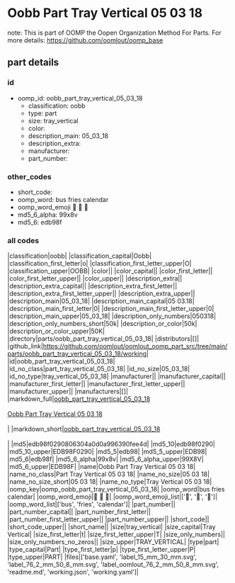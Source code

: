 # Oobb Part Tray Vertical 05 03 18  

note: This is part of OOMP the Oopen Organization Method For Parts. For more details: https://github.com/oomlout/oomp_base

##  part details





### id
* oomp_id: oobb_part_tray_vertical_05_03_18
  * classification: oobb
  * type: part
  * size: tray_vertical
  * color: 
  * description_main: 05_03_18
  * description_extra: 
  * manufacturer: 
  * part_number: 

### other_codes
* short_code: 
* oomp_word: bus fries calendar
* oomp_word_emoji :bus: :fries: :calendar:
* md5_6_alpha: 99x8v
* md5_6: edb98f

### all codes 
|classification|oobb|
|classification_capital|Oobb|
|classification_first_letter|o|
|classification_first_letter_upper|O|
|classification_upper|OOBB|
|color||
|color_capital||
|color_first_letter||
|color_first_letter_upper||
|color_upper||
|description_extra||
|description_extra_capital||
|description_extra_first_letter||
|description_extra_first_letter_upper||
|description_extra_upper||
|description_main|05_03_18|
|description_main_capital|05 03.18|
|description_main_first_letter|0|
|description_main_first_letter_upper|0|
|description_main_upper|05_03_18|
|description_only_numbers|050318|
|description_only_numbers_short|50k|
|description_or_color|50k|
|description_or_color_upper|50K|
|directory|parts/oobb_part_tray_vertical_05_03_18|
|distributors|[]|
|github_link|https://github.com/oomlout/oomlout_oomp_part_src/tree/main/parts/oobb_part_tray_vertical_05_03_18/working|
|id|oobb_part_tray_vertical_05_03_18|
|id_no_class|part_tray_vertical_05_03_18|
|id_no_size|05_03_18|
|id_no_type|tray_vertical_05_03_18|
|manufacturer||
|manufacturer_capital||
|manufacturer_first_letter||
|manufacturer_first_letter_upper||
|manufacturer_upper||
|manufacturers|[]|
|markdown_full|[oobb_part_tray_vertical_05_03_18](https://github.com/oomlout/oomlout_oomp_part_src/tree/main/parts/oobb_part_tray_vertical_05_03_18/working)<br>[](https://github.com/oomlout/oomlout_oomp_part_src/tree/main/parts/oobb_part_tray_vertical_05_03_18/working)<br>[Oobb Part Tray Vertical 05 03 18](https://github.com/oomlout/oomlout_oomp_part_src/tree/main/parts/oobb_part_tray_vertical_05_03_18/working)<br><br>|
|markdown_short|[oobb_part_tray_vertical_05_03_18](https://github.com/oomlout/oomlout_oomp_part_src/tree/main/parts/oobb_part_tray_vertical_05_03_18/working)<br><br>|
|md5|edb98f0290806304a0d0a996390fee4d|
|md5_10|edb98f0290|
|md5_10_upper|EDB98F0290|
|md5_5|edb98|
|md5_5_upper|EDB98|
|md5_6|edb98f|
|md5_6_alpha|99x8v|
|md5_6_alpha_upper|99X8V|
|md5_6_upper|EDB98F|
|name|Oobb Part Tray Vertical 05 03 18|
|name_no_class|Part Tray Vertical 05 03 18|
|name_no_size|05 03 18|
|name_no_size_short|05 03 18|
|name_no_type|Tray Vertical 05 03 18|
|oomp_key|oomp_oobb_part_tray_vertical_05_03_18|
|oomp_word|bus fries calendar|
|oomp_word_emoji|:bus: :fries: :calendar:|
|oomp_word_emoji_list|[':bus:', ':fries:', ':calendar:']|
|oomp_word_list|['bus', 'fries', 'calendar']|
|part_number||
|part_number_capital||
|part_number_first_letter||
|part_number_first_letter_upper||
|part_number_upper||
|short_code||
|short_code_upper||
|short_name||
|size|tray_vertical|
|size_capital|Tray Vertical|
|size_first_letter|t|
|size_first_letter_upper|T|
|size_only_numbers||
|size_only_numbers_no_zeros||
|size_upper|TRAY_VERTICAL|
|type|part|
|type_capital|Part|
|type_first_letter|p|
|type_first_letter_upper|P|
|type_upper|PART|
|files|['base.yaml', 'label_15_mm_30_mm.svg', 'label_76_2_mm_50_8_mm.svg', 'label_oomlout_76_2_mm_50_8_mm.svg', 'readme.md', 'working.json', 'working.yaml']|
